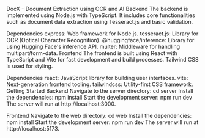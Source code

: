 DocX - Document Extraction using OCR and AI
Backend
The backend is implemented using Node.js with TypeScript. It includes core functionalities such as document data extraction using Tesseract.js and basic validation.

Dependencies
express: Web framework for Node.js.
tesseract.js: Library for OCR (Optical Character Recognition).
@huggingface/inference: Library for using Hugging Face's inference API.
multer: Middleware for handling multipart/form-data.
Frontend
The frontend is built using React with TypeScript and Vite for fast development and build processes. Tailwind CSS is used for styling.

Dependencies
react: JavaScript library for building user interfaces.
vite: Next-generation frontend tooling.
tailwindcss: Utility-first CSS framework.
Getting Started
Backend
Navigate to the server directory:
cd server
Install the dependencies:
npm install
Start the development server:
npm run dev
The server will run at http://localhost:3000.

Frontend
Navigate to the web directory:
cd web
Install the dependencies:
npm install
Start the development server:
npm run dev
The server will run at http://localhost:5173.
